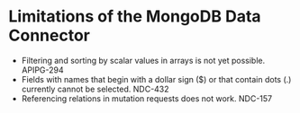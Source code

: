 # Limitations of the MongoDB Data Connector

- Filtering and sorting by scalar values in arrays is not yet possible. APIPG-294
- Fields with names that begin with a dollar sign ($) or that contain dots (.) currently cannot be selected. NDC-432
- Referencing relations in mutation requests does not work. NDC-157

